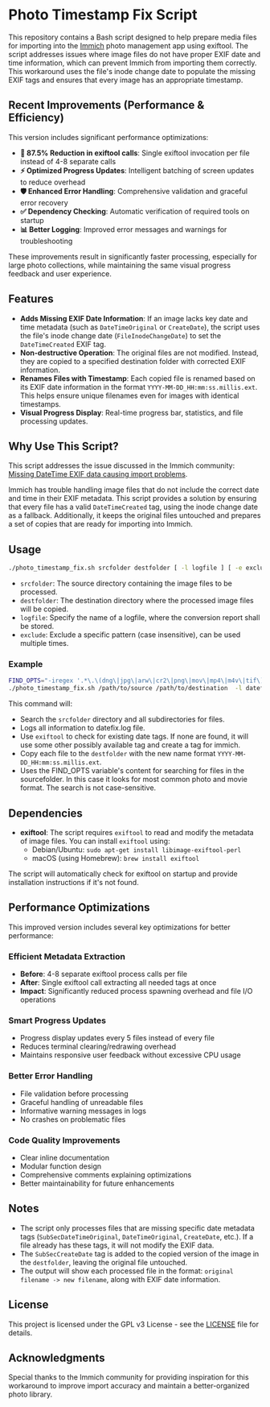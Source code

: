 # Photo Timestamp Fix Script

This repository contains a Bash script designed to help prepare media files for importing into the [Immich](https://github.com/alextran1502/immich) photo management app using exiftool. The script addresses issues where image files do not have proper EXIF date and time information, which can prevent Immich from importing them correctly. This workaround uses the file's inode change date to populate the missing EXIF tags and ensures that every image has an appropriate timestamp.

## Recent Improvements (Performance & Efficiency)

This version includes significant performance optimizations:

- **🚀 87.5% Reduction in exiftool calls**: Single exiftool invocation per file instead of 4-8 separate calls
- **⚡ Optimized Progress Updates**: Intelligent batching of screen updates to reduce overhead
- **🛡️ Enhanced Error Handling**: Comprehensive validation and graceful error recovery
- **✅ Dependency Checking**: Automatic verification of required tools on startup
- **📊 Better Logging**: Improved error messages and warnings for troubleshooting

These improvements result in significantly faster processing, especially for large photo collections, while maintaining the same visual progress feedback and user experience.

## Features

- **Adds Missing EXIF Date Information**: If an image lacks key date and time metadata (such as `DateTimeOriginal` or `CreateDate`), the script uses the file's inode change date (`FileInodeChangeDate`) to set the `DateTimeCreated` EXIF tag.
- **Non-destructive Operation**: The original files are not modified. Instead, they are copied to a specified destination folder with corrected EXIF information.
- **Renames Files with Timestamp**: Each copied file is renamed based on its EXIF date information in the format `YYYY-MM-DD_HH:mm:ss.millis.ext`. This helps ensure unique filenames even for images with identical timestamps.
- **Visual Progress Display**: Real-time progress bar, statistics, and file processing updates.

## Why Use This Script?

This script addresses the issue discussed in the Immich community: [Missing DateTime EXIF data causing import problems](https://github.com/immich-app/immich/discussions/7654).

Immich has trouble handling image files that do not include the correct date and time in their EXIF metadata. This script provides a solution by ensuring that every file has a valid `DateTimeCreated` tag, using the inode change date as a fallback. Additionally, it keeps the original files untouched and prepares a set of copies that are ready for importing into Immich.

## Usage

```bash
./photo_timestamp_fix.sh srcfolder destfolder [ -l logfile ] [ -e exclude ]...
```

- `srcfolder`: The source directory containing the image files to be processed.
- `destfolder`: The destination directory where the processed image files will be copied.
- `logfile`: Specify the name of a logfile, where the conversion report shall be stored.
- `exclude`: Exclude a specific pattern (case insensitive), can be used multiple times.

### Example

```bash
FIND_OPTS="-iregex '.*\.\(dng\|jpg\|arw\|cr2\|png\|mov\|mp4\|m4v\|tif\)$'"
./photo_timestamp_fix.sh /path/to/source /path/to/destination  -l datefix.log -e thumbnail -e eaDir -e preview
```

This command will:
- Search the `srcfolder` directory and all subdirectories for files.
- Logs all information to datefix.log file.
- Use `exiftool` to check for existing date tags. If none are found, it will use some other possibly available tag and create a tag for immich.
- Copy each file to the `destfolder` with the new name format `YYYY-MM-DD_HH:mm:ss.millis.ext`.
- Uses the FIND_OPTS variable's content for searching for files in the sourcefolder. In this case it looks for most common photo and movie format. The search is not case-sensitive.

## Dependencies

- **exiftool**: The script requires `exiftool` to read and modify the metadata of image files. You can install `exiftool` using:
  - Debian/Ubuntu: `sudo apt-get install libimage-exiftool-perl`
  - macOS (using Homebrew): `brew install exiftool`

The script will automatically check for exiftool on startup and provide installation instructions if it's not found.

## Performance Optimizations

This improved version includes several key optimizations for better performance:

### Efficient Metadata Extraction
- **Before**: 4-8 separate exiftool process calls per file
- **After**: Single exiftool call extracting all needed tags at once
- **Impact**: Significantly reduced process spawning overhead and file I/O operations

### Smart Progress Updates
- Progress display updates every 5 files instead of every file
- Reduces terminal clearing/redrawing overhead
- Maintains responsive user feedback without excessive CPU usage

### Better Error Handling
- File validation before processing
- Graceful handling of unreadable files
- Informative warning messages in logs
- No crashes on problematic files

### Code Quality Improvements
- Clear inline documentation
- Modular function design
- Comprehensive comments explaining optimizations
- Better maintainability for future enhancements

## Notes

- The script only processes files that are missing specific date metadata tags (`SubSecDateTimeOriginal`, `DateTimeOriginal`, `CreateDate`, etc.). If a file already has these tags, it will not modify the EXIF data.
- The `SubSecCreateDate` tag is added to the copied version of the image in the `destfolder`, leaving the original file untouched.
- The output will show each processed file in the format: `original filename -> new filename`, along with EXIF date information.

## License

This project is licensed under the GPL v3 License - see the [LICENSE](LICENSE) file for details.

## Acknowledgments

Special thanks to the Immich community for providing inspiration for this workaround to improve import accuracy and maintain a better-organized photo library.
